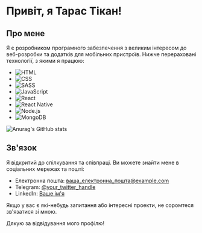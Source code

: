 # Привіт, я Тарас Тікан!

## Про мене
Я є розробником програмного забезпечення з великим інтересом до веб-розробки та додатків для мобільних пристроїв. Нижче перераховані технології, з якими я працюю:

- ![HTML](https://img.shields.io/badge/-HTML-orange)
- ![CSS](https://img.shields.io/badge/-CSS-blue)
- ![SASS](https://img.shields.io/badge/-SASS-pink)
- ![JavaScript](https://img.shields.io/badge/-JavaScript-yellow)
- ![React](https://img.shields.io/badge/-React-blueviolet)
- ![React Native](https://img.shields.io/badge/-React_Native-purple)
- ![Node.js](https://img.shields.io/badge/-Node.js-green)
- ![MongoDB](https://img.shields.io/badge/-MongoDB-brightgreen)

![Anurag's GitHub stats](https://github-readme-stats.vercel.app/api?username=Taras_Tikan&theme=dark&show_icons=true)
## Зв'язок
Я відкритий до спілкування та співпраці. Ви можете знайти мене в соціальних мережах та пошті:

- Електронна пошта: ваша_електронна_пошта@example.com
- Telegram: [@your_twitter_handle]([https://twitter.com/your_twitter_handle](https://t.me/taras012))
- LinkedIn: [Ваше ім'я](https://www.linkedin.com/in/taras-tikan-317b7a1a7/)

Якщо у вас є які-небудь запитання або інтересні проекти, не соромтеся зв'язатися зі мною.

Дякую за відвідування мого профілю!
